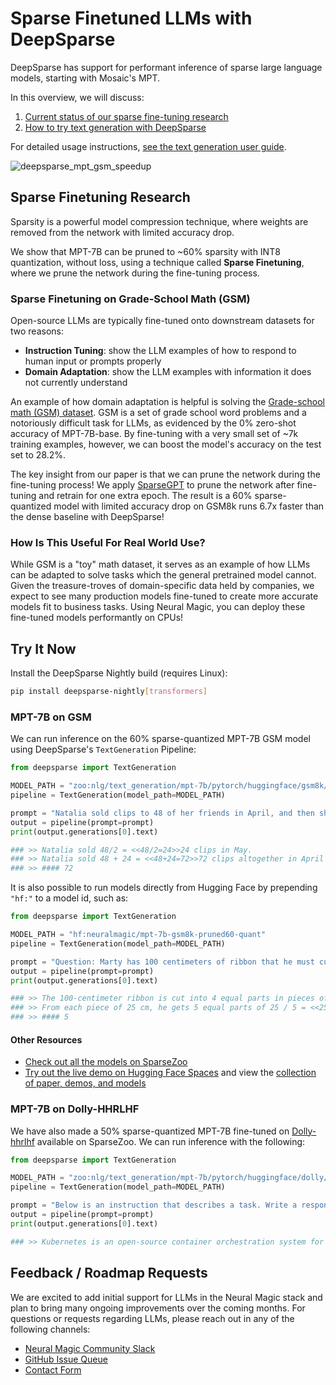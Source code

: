 # **Sparse Finetuned LLMs with DeepSparse**

DeepSparse has support for performant inference of sparse large language models, starting with Mosaic's MPT. 

In this overview, we will discuss:
1. [Current status of our sparse fine-tuning research](#sparse-fine-tuning-research)
2. [How to try text generation with DeepSparse](#try-it-now)

For detailed usage instructions, [see the text generation user guide](text-generation-pipeline.md).

![deepsparse_mpt_gsm_speedup](https://github.com/neuralmagic/deepsparse/assets/3195154/8687401c-f479-4999-ba6b-e01c747dace9)

## **Sparse Finetuning Research**

Sparsity is a powerful model compression technique, where weights are removed from the network with limited accuracy drop. 

We show that MPT-7B can be pruned to ~60% sparsity with INT8 quantization, without loss, using a technique called **Sparse Finetuning**, where we prune the network during the fine-tuning process.

### **Sparse Finetuning on Grade-School Math (GSM)**

Open-source LLMs are typically fine-tuned onto downstream datasets for two reasons:
* **Instruction Tuning**: show the LLM examples of how to respond to human input or prompts properly
* **Domain Adaptation**: show the LLM examples with information it does not currently understand

An example of how domain adaptation is helpful is solving the [Grade-school math (GSM) dataset](https://huggingface.co/datasets/gsm8k). GSM is a set of grade school word problems and a notoriously difficult task for LLMs, as evidenced by the 0% zero-shot accuracy of MPT-7B-base. By fine-tuning with a very small set of ~7k training examples, however, we can boost the model's accuracy on the test set to 28.2%.

The key insight from our paper is that we can prune the network during the fine-tuning process! We apply [SparseGPT](https://arxiv.org/pdf/2301.00774.pdf) to prune the network after fine-tuning and retrain for one extra epoch. The result is a 60% sparse-quantized model with limited accuracy drop on GSM8k runs 6.7x faster than the dense baseline with DeepSparse!

### **How Is This Useful For Real World Use?**

While GSM is a "toy" math dataset, it serves as an example of how LLMs can be adapted to solve tasks which the general pretrained model cannot. Given the treasure-troves of domain-specific data held by companies, we expect to see many production models fine-tuned to create more accurate models fit to business tasks. Using Neural Magic, you can deploy these fine-tuned models performantly on CPUs!

## Try It Now

Install the DeepSparse Nightly build (requires Linux):

```bash
pip install deepsparse-nightly[transformers]
```

### MPT-7B on GSM 

We can run inference on the 60% sparse-quantized MPT-7B GSM model using DeepSparse's `TextGeneration` Pipeline:

```python
from deepsparse import TextGeneration

MODEL_PATH = "zoo:nlg/text_generation/mpt-7b/pytorch/huggingface/gsm8k/pruned60_quant-none"
pipeline = TextGeneration(model_path=MODEL_PATH)

prompt = "Natalia sold clips to 48 of her friends in April, and then she sold half as many clips in May. How many clips did Natalia sell altogether in April and May"
output = pipeline(prompt=prompt)
print(output.generations[0].text)

### >> Natalia sold 48/2 = <<48/2=24>>24 clips in May.
### >> Natalia sold 48 + 24 = <<48+24=72>>72 clips altogether in April and May.
### >> #### 72
```

It is also possible to run models directly from Hugging Face by prepending `"hf:"` to a model id, such as:

```python
from deepsparse import TextGeneration

MODEL_PATH = "hf:neuralmagic/mpt-7b-gsm8k-pruned60-quant"
pipeline = TextGeneration(model_path=MODEL_PATH)

prompt = "Question: Marty has 100 centimeters of ribbon that he must cut into 4 equal parts. Each of the cut parts must be divided into 5 equal parts. How long will each final cut be?"
output = pipeline(prompt=prompt)
print(output.generations[0].text)

### >> The 100-centimeter ribbon is cut into 4 equal parts in pieces of 100 / 4 = <<100/4=25>>25 cm
### >> From each piece of 25 cm, he gets 5 equal parts of 25 / 5 = <<25/5=5>>5 cm each.
### >> #### 5
```

#### Other Resources
- [Check out all the models on SparseZoo](https://sparsezoo.neuralmagic.com/models/mpt-7b-gsm8k_mpt_pretrain-pruned60_quantized)
- [Try out the live demo on Hugging Face Spaces](https://huggingface.co/spaces/neuralmagic/sparse-mpt-7b-gsm8k-deepsparse) and view the [collection of paper, demos, and models](https://huggingface.co/collections/neuralmagic/sparse-finetuning-mpt-65241d875b29204d6d42697d)

### **MPT-7B on Dolly-HHRLHF**

We have also made a 50% sparse-quantized MPT-7B fine-tuned on [Dolly-hhrlhf](https://huggingface.co/datasets/mosaicml/dolly_hhrlhf) available on SparseZoo. We can run inference with the following:

```python
from deepsparse import TextGeneration

MODEL_PATH = "zoo:nlg/text_generation/mpt-7b/pytorch/huggingface/dolly/pruned50_quant-none"
pipeline = TextGeneration(model_path=MODEL_PATH)

prompt = "Below is an instruction that describes a task. Write a response that appropriately completes the request. ### Instruction: what is Kubernetes? ### Response:"
output = pipeline(prompt=prompt)
print(output.generations[0].text)

### >> Kubernetes is an open-source container orchestration system for automating deployment, scaling, and management of containerized applications.
```

## **Feedback / Roadmap Requests**

We are excited to add initial support for LLMs in the Neural Magic stack and plan to bring many ongoing improvements over the coming months. For questions or requests regarding LLMs, please reach out in any of the following channels:
- [Neural Magic Community Slack](https://join.slack.com/t/discuss-neuralmagic/shared_invite/zt-q1a1cnvo-YBoICSIw3L1dmQpjBeDurQ)
- [GitHub Issue Queue](https://github.com/neuralmagic/deepsparse/issues)
- [Contact Form](http://neuralmagic.com/contact/)

